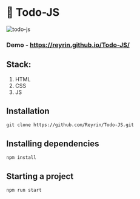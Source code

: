 # 📝 Todo-JS

![todo-js](https://user-images.githubusercontent.com/51198976/150993149-522fb961-437b-4664-9a9d-360e252253cd.png)

### Demo - https://reyrin.github.io/Todo-JS/

## Stack:
1. HTML
2. CSS
3. JS

## Installation
```
git clone https://github.com/Reyrin/Todo-JS.git
```
## Installing dependencies
```
npm install
```
## Starting a project
```
npm run start
```
